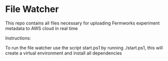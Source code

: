 # File Watcher
This repo contains all files necessary for uploading Fermworks experiment metadata to AWS cloud in real time

Instructions:

To run the file watcher use the script start.ps1 by running ./start.ps1, this will create a virtual environment and install all dependencies
